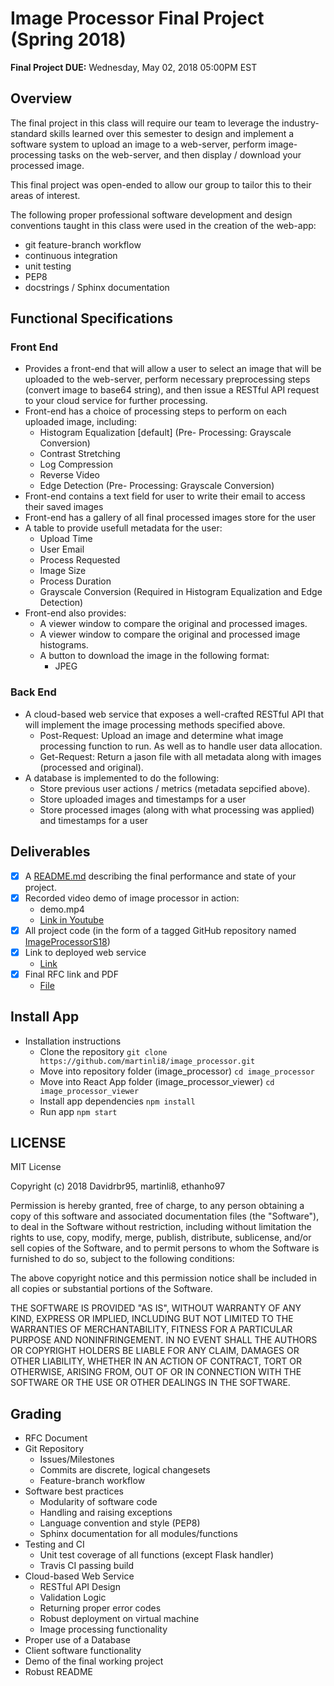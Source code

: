 # Image Processor Final Project (Spring 2018)

**Final Project DUE:** Wednesday, May 02, 2018 05:00PM EST 

## Overview
The final project in this class will require our team to leverage the
industry-standard skills learned over this semester to design and
implement a software system to upload an image to a
web-server, perform image-processing tasks on the web-server, and then display
/ download your processed image. 

This final project was  open-ended to allow our group to tailor this to
their areas of interest.

The following proper professional software
development and design conventions taught in this class were used in the 
creation of the web-app:
* git feature-branch workflow
* continuous integration
* unit testing
* PEP8
* docstrings / Sphinx documentation

## Functional Specifications
### Front End
* Provides a front-end that will allow a user to select an image that will be 
  uploaded to the web-server,
  perform necessary preprocessing steps (convert image to base64 string), and 
  then issue a RESTful API request
  to your cloud service for further processing.
* Front-end has a choice of processing steps to perform on each
  uploaded image, including:
  + Histogram Equalization [default] (Pre- Processing: Grayscale Conversion)
  + Contrast Stretching
  + Log Compression
  + Reverse Video
  + Edge Detection (Pre- Processing: Grayscale Conversion)
* Front-end contains a text field for user to write their email to access their saved images
* Front-end has a gallery of all final processed images store for the user
* A table to provide usefull metadata for the user:
  + Upload Time
  + User Email
  + Process Requested
  + Image Size
  + Process Duration
  + Grayscale Conversion (Required in Histogram Equalization and Edge Detection)
* Front-end also provides:
  + A viewer window to compare the original and processed images.
  + A viewer window to compare the original and processed image histograms.
  + A button to download the image in the following format:
    - JPEG

### Back End
* A cloud-based web service that exposes a well-crafted RESTful API that will
  implement the image processing methods specified above.
  + Post-Request: Upload an image and determine what image processing function
  to run. As well as to handle user data allocation. 
  + Get-Request: Return a jason file with all metadata along with images (processed and original).
* A database is implemented to do the following:
  + Store previous user actions / metrics (metadata sepcified above). 
  + Store uploaded images and timestamps for a user
  + Store processed images (along with what processing was applied) and timestamps for a user

## Deliverables
- [x] A [README.md](README.md) describing the final performance and state of your
  project.
- [x] Recorded video demo of image processor in action:
  + demo.mp4
  + [Link in Youtube](https://www.youtube.com/watch?v=RqZUF4yWXjU)
- [x] All project code (in the form of a tagged GitHub repository named
  [ImageProcessorS18](https://github.com/martinli8/ImageProcessorS18/tree/master))
- [x] Link to deployed web service
  + [Link](http://imageprocessor.surge.sh/)
- [x] Final RFC link and PDF
  + [File](Engineering-RFC-TeamOne.pdf)

## Install App
* Installation instructions
  + Clone the repository
  `git clone https://github.com/martinli8/image_processor.git`
  + Move into repository folder (image_processor)
  `cd image_processor`
  + Move into React App folder (image_processor_viewer)
  `cd image_processor_viewer`
  + Install app dependencies 
  `npm install`
  + Run app
  `npm start`

## LICENSE
MIT License

Copyright (c) 2018 Davidrbr95, martinli8, ethanho97

Permission is hereby granted, free of charge, to any person obtaining a copy
of this software and associated documentation files (the "Software"), to deal
in the Software without restriction, including without limitation the rights
to use, copy, modify, merge, publish, distribute, sublicense, and/or sell
copies of the Software, and to permit persons to whom the Software is
furnished to do so, subject to the following conditions:

The above copyright notice and this permission notice shall be included in all
copies or substantial portions of the Software.

THE SOFTWARE IS PROVIDED "AS IS", WITHOUT WARRANTY OF ANY KIND, EXPRESS OR
IMPLIED, INCLUDING BUT NOT LIMITED TO THE WARRANTIES OF MERCHANTABILITY,
FITNESS FOR A PARTICULAR PURPOSE AND NONINFRINGEMENT. IN NO EVENT SHALL THE
AUTHORS OR COPYRIGHT HOLDERS BE LIABLE FOR ANY CLAIM, DAMAGES OR OTHER
LIABILITY, WHETHER IN AN ACTION OF CONTRACT, TORT OR OTHERWISE, ARISING FROM,
OUT OF OR IN CONNECTION WITH THE SOFTWARE OR THE USE OR OTHER DEALINGS IN THE
SOFTWARE.


## Grading

* RFC Document
* Git Repository
  + Issues/Milestones
  + Commits are discrete, logical changesets
  + Feature-branch workflow
* Software best practices
  + Modularity of software code
  + Handling and raising exceptions
  + Language convention and style (PEP8)
  + Sphinx documentation for all modules/functions
* Testing and CI
  + Unit test coverage of all functions (except Flask handler)
  + Travis CI passing build
* Cloud-based Web Service
  + RESTful API Design 
  + Validation Logic 
  + Returning proper error codes
  + Robust deployment on virtual machine 
  + Image processing functionality
* Proper use of a Database 
* Client software functionality
* Demo of the final working project
* Robust README